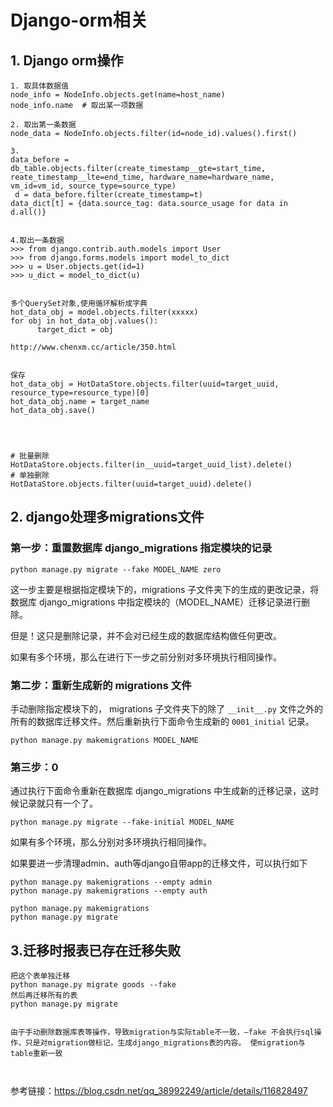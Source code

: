 





# Django-orm相关





## 1. Django orm操作

```
1. 取具体数据值
node_info = NodeInfo.objects.get(name=host_name)
node_info.name  # 取出某一项数据

2. 取出第一条数据
node_data = NodeInfo.objects.filter(id=node_id).values().first()

3.
data_before = db_table.objects.filter(create_timestamp__gte=start_time, reate_timestamp__lte=end_time, hardware_name=hardware_name, vm_id=vm_id, source_type=source_type)
 d = data_before.filter(create_timestamp=t)
data_dict[t] = {data.source_tag: data.source_usage for data in d.all()}


4.取出一条数据
>>> from django.contrib.auth.models import User  
>>> from django.forms.models import model_to_dict  
>>> u = User.objects.get(id=1)  
>>> u_dict = model_to_dict(u)  


多个QuerySet对象,使用循环解析成字典
hot_data_obj = model.objects.filter(xxxxx)
for obj in hot_data_obj.values():
      target_dict = obj
      
http://www.chenxm.cc/article/350.html


保存
hot_data_obj = HotDataStore.objects.filter(uuid=target_uuid, resource_type=resource_type)[0]
hot_data_obj.name = target_name
hot_data_obj.save()




# 批量删除
HotDataStore.objects.filter(in__uuid=target_uuid_list).delete()
# 单独删除
HotDataStore.objects.filter(uuid=target_uuid).delete()

```



## 2. django处理多migrations文件





### 第一步：重置数据库 django_migrations 指定模块的记录

```
python manage.py migrate --fake MODEL_NAME zero
```

这一步主要是根据指定模块下的，migrations 子文件夹下的生成的更改记录，将数据库 django_migrations 中指定模块的（MODEL_NAME）迁移记录进行删除。

但是！这只是删除记录，并不会对已经生成的数据库结构做任何更改。

如果有多个环境，那么在进行下一步之前分别对多环境执行相同操作。

### 第二步：重新生成新的 migrations 文件

手动删除指定模块下的， migrations 子文件夹下的除了 `__init__.py` 文件之外的所有的数据库迁移文件。然后重新执行下面命令生成新的 `0001_initial` 记录。

```
python manage.py makemigrations MODEL_NAME
```

### 第三步：0

通过执行下面命令重新在数据库 django_migrations 中生成新的迁移记录，这时候记录就只有一个了。

```
python manage.py migrate --fake-initial MODEL_NAME
```

如果有多个环境，那么分别对多环境执行相同操作。





如果要进一步清理admin、auth等django自带app的迁移文件，可以执行如下

```
python manage.py makemigrations --empty admin
python manage.py makemigrations --empty auth

python manage.py makemigrations
python manage.py migrate
```





## 3.迁移时报表已存在迁移失败





```
把这个表单独迁移
python manage.py migrate goods --fake
然后再迁移所有的表
python manage.py migrate


由于手动删除数据库表等操作，导致migration与实际table不一致，–fake 不会执行sql操作，只是对migration做标记，生成django_migrations表的内容。 使migration与table重新一致



```



参考链接：https://blog.csdn.net/qq_38992249/article/details/116828497











